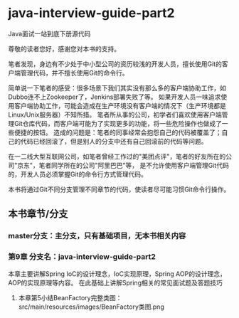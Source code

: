 # java-interview-guide-part2
Java面试一站到底下册源代码

尊敬的读者您好，感谢您对本书的支持。

笔者发现，身边有不少处于中小型公司的资历较浅的开发人员，擅长使用Git的客户端管理代码，并不擅长使用Git的命令行。

简单说一下笔者的感受：很多场景下我们其实没有那么多的客户端协助工作，如Dubbo连不上Zookeeper了，Jenkins部署失败了等。
如果开发人员一味追求使用客户端协助工作，可能会造成在生产环境没有客户端的情况下（生产环境都是Linux/Unix服务器）不知所措。
笔者所从事的公司，初学者们喜欢使用客户端管理Git仓库代码，而客户端可能为了实现更多的功能，将一些危险操作也做成了一些便捷的按钮。
造成的问题是：笔者的同事经常会抱怨自己的代码被覆盖了；自己的代码已经回滚了，但是别人的分支中还有自己回滚前的代码等问题。

在一二线大型互联网公司，如笔者曾经工作过的"美团点评"，笔者的好友所在的公司"京东"，笔者同学所在的公司"阿里巴巴"等，
是不允许使用客户端管理Git代码的，开发人员必须掌握Git的命令行方式管理代码。

本书将通过Git不同分支管理不同章节的代码，使读者尽可能习惯Git命令行操作。

## 本书章节/分支

### master分支：主分支，只有基础项目，无本书相关内容

### 第9章 分支名：java-interview-guide-part2
本章主要讲解Spring IoC的设计理念，IoC实现原理，Spring AOP的设计理念，AOP的实现原理等内容。
在此基础上讲解Spring相关的常见面试题及答题技巧

1. 本章第5小结BeanFactory完整类图：src/main/resources/images/BeanFactory类图.png